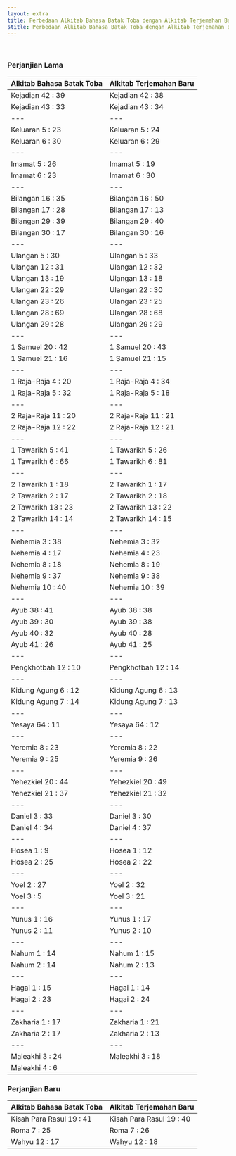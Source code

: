 ```yaml
---
layout: extra
title: Perbedaan Alkitab Bahasa Batak Toba dengan Alkitab Terjemahan Baru
stitle: Perbedaan Alkitab Bahasa Batak Toba dengan Alkitab Terjemahan Baru
---
```


&nbsp;

### Perjanjian Lama

Alkitab Bahasa Batak Toba | Alkitab Terjemahan Baru
--- | ---
Kejadian 42 : 39 | Kejadian 42 : 38
Kejadian 43 : 33 | Kejadian 43 : 34
--- | ---
Keluaran 5 : 23 | Keluaran 5 : 24
Keluaran 6 : 30 | Keluaran 6 : 29
--- | ---
Imamat 5 : 26 | Imamat 5 : 19
Imamat 6 : 23 | Imamat 6 : 30
--- | ---
Bilangan 16 : 35 | Bilangan 16 : 50
Bilangan 17 : 28 | Bilangan 17 : 13
Bilangan 29 : 39 | Bilangan 29 : 40
Bilangan 30 : 17 | Bilangan 30 : 16
--- | ---
Ulangan 5 : 30 | Ulangan 5 : 33
Ulangan 12 : 31 | Ulangan 12 : 32
Ulangan 13 : 19 | Ulangan 13 : 18
Ulangan 22 : 29 | Ulangan 22 : 30
Ulangan 23 : 26 | Ulangan 23 : 25
Ulangan 28 : 69 | Ulangan 28 : 68
Ulangan 29 : 28 | Ulangan 29 : 29
--- | ---
1 Samuel 20 : 42 | 1 Samuel 20 : 43
1 Samuel 21 : 16 | 1 Samuel 21 : 15
--- | ---
1 Raja-Raja 4 : 20 | 1 Raja-Raja 4 : 34
1 Raja-Raja 5 : 32 | 1 Raja-Raja 5 : 18
--- | ---
2 Raja-Raja 11 : 20 | 2 Raja-Raja 11 : 21
2 Raja-Raja 12 : 22 | 2 Raja-Raja 12 : 21
--- | ---
1 Tawarikh 5 : 41 | 1 Tawarikh 5 : 26
1 Tawarikh 6 : 66 | 1 Tawarikh 6 : 81
--- | ---
2 Tawarikh 1 : 18 | 2 Tawarikh 1 : 17
2 Tawarikh 2 : 17 | 2 Tawarikh 2 : 18
2 Tawarikh 13 : 23 | 2 Tawarikh 13 : 22
2 Tawarikh 14 : 14 | 2 Tawarikh 14 : 15
--- | ---
Nehemia 3 : 38 | Nehemia 3 : 32
Nehemia 4 : 17 | Nehemia 4 : 23
Nehemia 8 : 18 | Nehemia 8 : 19
Nehemia 9 : 37 | Nehemia 9 : 38
Nehemia 10 : 40 | Nehemia 10 : 39
--- | ---
Ayub 38 : 41 | Ayub 38 : 38
Ayub 39 : 30 | Ayub 39 : 38
Ayub 40 : 32 | Ayub 40 : 28
Ayub 41 : 26 | Ayub 41 : 25
--- | ---
Pengkhotbah 12 : 10 | Pengkhotbah 12 : 14
--- | ---
Kidung Agung 6 : 12 | Kidung Agung 6 : 13
Kidung Agung 7 : 14 | Kidung Agung 7 : 13
--- | ---
Yesaya 64 : 11 | Yesaya 64 : 12
--- | ---
Yeremia 8 : 23 | Yeremia 8 : 22
Yeremia 9 : 25 | Yeremia 9 : 26
--- | ---
Yehezkiel 20 : 44 | Yehezkiel 20 : 49
Yehezkiel 21 : 37 | Yehezkiel 21 : 32
--- | ---
Daniel 3 : 33 | Daniel 3 : 30
Daniel 4 : 34 | Daniel 4 : 37
--- | ---
Hosea 1 : 9 | Hosea 1 : 12
Hosea 2 : 25 | Hosea 2 : 22
--- | ---
Yoel 2 : 27 | Yoel 2 : 32
Yoel 3 : 5 | Yoel 3 : 21
--- | ---
Yunus 1 : 16 | Yunus 1 : 17
Yunus 2 : 11 | Yunus 2 : 10
--- | ---
Nahum 1 : 14 | Nahum 1 : 15
Nahum 2 : 14 | Nahum 2 : 13
--- | ---
Hagai 1 : 15 | Hagai 1 : 14
Hagai 2 : 23 | Hagai 2 : 24
--- | ---
Zakharia 1 : 17 | Zakharia 1 : 21
Zakharia 2 : 17 | Zakharia 2 : 13
--- | ---
Maleakhi 3 : 24 | Maleakhi 3 : 18
 | Maleakhi 4 : 6



### Perjanjian Baru

Alkitab Bahasa Batak Toba | Alkitab Terjemahan Baru
--- | ---
Kisah Para Rasul 19 : 41 | Kisah Para Rasul 19 : 40
Roma 7 : 25 | Roma 7 : 26
Wahyu 12 : 17 | Wahyu 12 : 18
